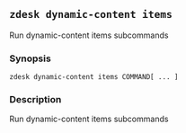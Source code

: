 ## `zdesk dynamic-content items`

Run dynamic-content items subcommands

### Synopsis

    zdesk dynamic-content items COMMAND[ ... ]

### Description

Run dynamic-content items subcommands

